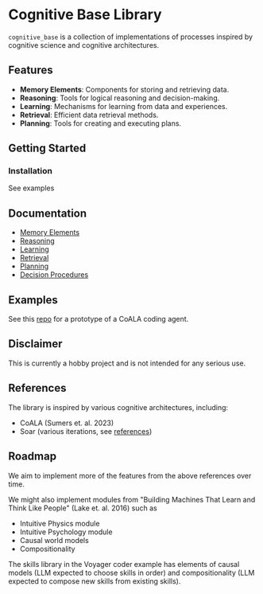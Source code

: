 # Cognitive Base Library

`cognitive_base` is a collection of implementations of processes inspired by cognitive science and cognitive architectures. 

## Features
- **Memory Elements**: Components for storing and retrieving data.
- **Reasoning**: Tools for logical reasoning and decision-making.
- **Learning**: Mechanisms for learning from data and experiences.
- **Retrieval**: Efficient data retrieval methods.
- **Planning**: Tools for creating and executing plans.

## Getting Started

### Installation

See examples

## Documentation

- [Memory Elements](docs/memories.md)
- [Reasoning](docs/reasoning.md)
- [Learning](docs/learning.md)
- [Retrieval](docs/retrieval.md)
- [Planning](docs/planning.md)
- [Decision Procedures](docs/decision_procedures.md)

## Examples
See this [repo](https://github.com/nicholaschenai/coala_coder_demo) for a prototype of a CoALA coding agent.

## Disclaimer

This is currently a hobby project and is not intended for any serious use.

## References
The library is inspired by various cognitive architectures, including:
- CoALA (Sumers et. al. 2023)
- Soar (various iterations, see [references](https://soar.eecs.umich.edu/home/About/))

## Roadmap
We aim to implement more of the features from the above references over time.

We might also implement modules from "Building Machines That Learn and Think Like People"
(Lake et. al. 2016) such as
- Intuitive Physics module
- Intuitive Psychology module
- Causal world models
- Compositionality

The skills library in the Voyager coder example has elements of causal models 
(LLM expected to choose skills in order) and compositionality 
(LLM expected to compose new skills from existing skills).

